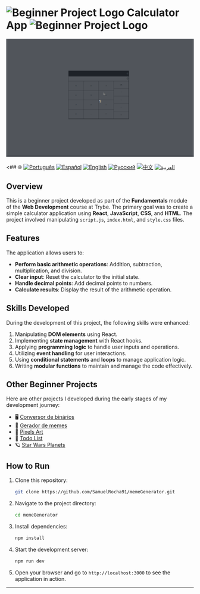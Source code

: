 # ![Beginner Project Logo](https://img.icons8.com/emoji/48/000000/star-emoji.png) Calculator App ![Beginner Project Logo](https://img.icons8.com/emoji/48/000000/star-emoji.png)

![Project Demo](./gifs/calculator.gif)

<## 🌐 [![Português](https://img.shields.io/badge/Português-green)](https://github.com/SamuelRocha91/calculator/blob/main/README.md) [![Español](https://img.shields.io/badge/Español-yellow)](https://github.com/SamuelRocha91/calculator/blob/main/README_es.md) [![English](https://img.shields.io/badge/English-blue)](https://github.com/SamuelRocha91/calculator/blob/main/README_en.md) [![Русский](https://img.shields.io/badge/Русский-lightgrey)](https://github.com/SamuelRocha91/calculator/blob/main/README_ru.md) [![中文](https://img.shields.io/badge/中文-red)](https://github.com/SamuelRocha91/calculator/blob/main/README_ch.md) [![العربية](https://img.shields.io/badge/العربية-orange)](https://github.com/SamuelRocha91/calculator/blob/main/README_ar.md)

## Overview

This is a beginner project developed as part of the **Fundamentals** module of the **Web Development** course at Trybe. The primary goal was to create a simple calculator application using **React**, **JavaScript**, **CSS**, and **HTML**. The project involved manipulating `script.js`, `index.html`, and `style.css` files.

## Features

The application allows users to:

- **Perform basic arithmetic operations**: Addition, subtraction, multiplication, and division.
- **Clear input**: Reset the calculator to the initial state.
- **Handle decimal points**: Add decimal points to numbers.
- **Calculate results**: Display the result of the arithmetic operation.

## Skills Developed

During the development of this project, the following skills were enhanced:

1. Manipulating **DOM elements** using React.
2. Implementing **state management** with React hooks.
3. Applying **programming logic** to handle user inputs and operations.
4. Utilizing **event handling** for user interactions.
5. Using **conditional statements** and **loops** to manage application logic.
6. Writing **modular functions** to maintain and manage the code effectively.

## Other Beginner Projects

Here are other projects I developed during the early stages of my development journey:


- 🖥️ [Conversor de binários](https://github.com/SamuelRocha91/Bin2Dec/blob/main/README_en.md)
- 🦖 [Gerador de memes](https://github.com/SamuelRocha91/memeGenerator/blob/main/README_en.md)
- 🎨 [Pixels Art](https://github.com/SamuelRocha91/PixelsArt/blob/main/README_en.md)
- 📝 [Todo List](https://github.com/SamuelRocha91/TodoList/blob/main/README_en.md)
- 🪐 [Star Wars Planets](https://github.com/SamuelRocha91/javascriptStarWarsPlanetsblob/main/README_en.md)

## How to Run

1. Clone this repository:
   ```bash
   git clone https://github.com/SamuelRocha91/memeGenerator.git
   ```
2. Navigate to the project directory:
   ```bash
   cd memeGenerator
   ```
3. Install dependencies:
   ```bash
   npm install
   ```
4. Start the development server:
   ```bash
   npm run dev
   ```
5. Open your browser and go to `http://localhost:3000` to see the application in action.

---
